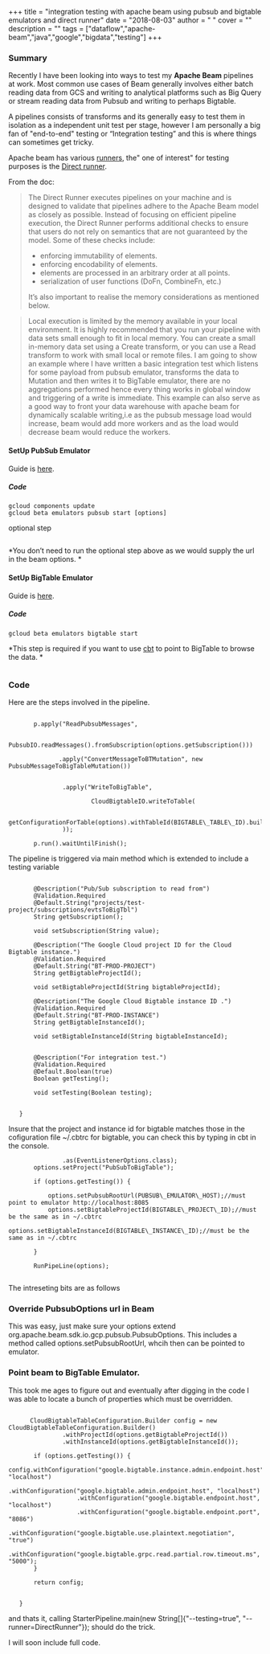 
+++
title = "integration testing with apache beam using pubsub and bigtable emulators and direct runner"
date = "2018-08-03"
author = " "
cover = ""
description = ""
tags = ["dataflow","apache-beam","java","google","bigdata","testing"]
+++

### Summary

 Recently I have been looking into ways to test my **Apache Beam** pipelines at work. Most common use cases of Beam generally involves either batch reading data from GCS and writing to analytical platforms such as Big Query or stream reading data from Pubsub and writing to perhaps Bigtable.

 A pipelines consists of transforms and its generally easy to test them in isolation as a independent unit test per stage, however I am personally a big fan of "end-to-end" testing or “Integration testing” and this is where things can sometimes get tricky.

  Apache beam has various [runners](https://beam.apache.org/documentation/runners/capability-matrix/), the" one of interest" for testing purposes is the [Direct runner](https://beam.apache.org/documentation/runners/direct/). 

 From the doc:

 
>  The Direct Runner executes pipelines on your machine and is designed to validate that pipelines adhere to the Apache Beam model as closely as possible. Instead of focusing on efficient pipeline execution, the Direct Runner performs additional checks to ensure that users do not rely on semantics that are not guaranteed by the model. Some of these checks include: 
>  * enforcing immutability of elements.
>  * enforcing encodability of elements.
>  * elements are processed in an arbitrary order at all points.
>  * serialization of user functions (DoFn, CombineFn, etc.)
>  
>   It’s also important to realise the memory considerations as mentioned below.

 
>  Local execution is limited by the memory available in your local environment. It is highly recommended that you run your pipeline with data sets small enough to fit in local memory. You can create a small in-memory data set using a Create transform, or you can use a Read transform to work with small local or remote files.   I am going to show an example where I have written a basic integration test which listens for some payload from pubsub emulator, transforms the data to Mutation and then writes it to BigTable emulator, there are no aggregations performed hence every thing works in global window and triggering of a write is immediate. This example can also serve as a good way to front your data warehouse with apache beam for dynamically scalable writing,i.e as the pubsub message load would increase, beam would add more workers and as the load would decrease beam would reduce the workers. 

 #### SetUp PubSub Emulator

 Guide is [here](https://cloud.google.com/pubsub/docs/emulator).

 ##### Code

 ```gcloud components install pubsub-emulator
gcloud components update
gcloud beta emulators pubsub start [options]

```
  optional step 

 ```$(gcloud beta emulators pubsub env-init)

```
 *You don’t need to run the optional step above as we would supply the url in the beam options. *

 #### SetUp BigTable Emulator

 Guide is [here](https://cloud.google.com/bigtable/docs/emulator).

 ##### Code

 ```gcloud components update beta
gcloud beta emulators bigtable start

```
 *This step is required if you want to use [cbt](https://cloud.google.com/bigtable/docs/cbt-overview) to point to BigTable to browse the data. *

 ```$(gcloud beta emulators bigtable env-init)

```
 ### Code

 Here are the steps involved in the pipeline.

 ```  		Pipeline p = Pipeline.create(options);

        p.apply("ReadPubsubMessages",
               
               PubsubIO.readMessages().fromSubscription(options.getSubscription()))

               .apply("ConvertMessageToBTMutation", new PubsubMessageToBigTableMutation())


                .apply("WriteToBigTable",

                        CloudBigtableIO.writeToTable(

                                getConfigurationForTable(options).withTableId(BIGTABLE\_TABLE\_ID).build()
                ));

        p.run().waitUntilFinish();

```
 The pipeline is triggered via main method which is extended to include a testing variable

 ```public interface EventListenerOptions extends StreamingOptions, PubsubOptions {
  
        @Description("Pub/Sub subscription to read from")
        @Validation.Required
        @Default.String("projects/test-project/subscriptions/evtsToBigTbl")
        String getSubscription();

        void setSubscription(String value);

        @Description("The Google Cloud project ID for the Cloud Bigtable instance.")
        @Validation.Required
        @Default.String("BT-PROD-PROJECT")
        String getBigtableProjectId();

        void setBigtableProjectId(String bigtableProjectId);

        @Description("The Google Cloud Bigtable instance ID .")
        @Validation.Required
        @Default.String("BT-PROD-INSTANCE")
        String getBigtableInstanceId();

        void setBigtableInstanceId(String bigtableInstanceId);


        @Description("For integration test.")
        @Validation.Required
        @Default.Boolean(true)
        Boolean getTesting();

        void setTesting(Boolean testing);


    }

```
 Insure that the project and instance id for bigtable matches those in the cofiguration file ~/.cbtrc for bigtable, you can check this by typing in cbt in the console.

 ``` EventListenerOptions options = PipelineOptionsFactory.fromArgs(args).withValidation()
                .as(EventListenerOptions.class);
        options.setProject("PubSubToBigTable");

        if (options.getTesting()) {

            options.setPubsubRootUrl(PUBSUB\_EMULATOR\_HOST);//must point to emulator http://localhost:8085
            options.setBigtableProjectId(BIGTABLE\_PROJECT\_ID);//must be the same as in ~/.cbtrc
            options.setBigtableInstanceId(BIGTABLE\_INSTANCE\_ID);//must be the same as in ~/.cbtrc

        }

        RunPipeLine(options);


```
 The intreseting bits are as follows

 ### Override PubsubOptions url in Beam

 This was easy, just make sure your options extend org.apache.beam.sdk.io.gcp.pubsub.PubsubOptions. This includes a method called options.setPubsubRootUrl, whcih then can be pointed to emulator. 

 ### Point beam to BigTable Emulator.

 This took me ages to figure out and eventually after digging in the code I was able to locate a bunch of properties which must be overridden.

 ```private static CloudBigtableTableConfiguration.Builder getConfigurationForTable(EventListenerOptions options) {

       CloudBigtableTableConfiguration.Builder config = new CloudBigtableTableConfiguration.Builder()
                .withProjectId(options.getBigtableProjectId())
                .withInstanceId(options.getBigtableInstanceId());
                
        if (options.getTesting()) {
            config.withConfiguration("google.bigtable.instance.admin.endpoint.host", "localhost")
                    .withConfiguration("google.bigtable.admin.endpoint.host", "localhost")
                    .withConfiguration("google.bigtable.endpoint.host", "localhost")
                    .withConfiguration("google.bigtable.endpoint.port", "8086")
                    .withConfiguration("google.bigtable.use.plaintext.negotiation", "true")
                    .withConfiguration("google.bigtable.grpc.read.partial.row.timeout.ms", "5000");
        }

        return config;


    }

```
 and thats it, calling  StarterPipeline.main(new String[]{"--testing=true", "--runner=DirectRunner"}); should do the trick.

 I will soon include full code.



